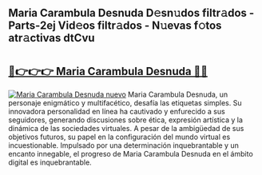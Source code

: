 ## Maria Carambula Desnuda D𝚎sn𝚞dos filtr𝚊dos - Parts-2ej Vid𝚎os filtr𝚊dos - N𝚞evas f𝚘tos atr𝚊ctivas dtCvu

# <h2><a href="http://mbbjfe.tromn.icu/?c=Maria+Carambula+Desnuda">🔗👉👉👉 Maria Carambula Desnuda 🔗🔗</a></h2>

[![Maria Carambula Desnuda nuevo](https://i.imgur.com/pEAQMta.gif)](http://mbbjfe.tromn.icu/?c=Maria+Carambula+Desnuda)
Maria Carambula Desnuda, un personaje enigmático y multifacético, desafía las etiquetas simples. Su innovadora personalidad en línea ha cautivado y enfurecido a sus seguidores, generando discusiones sobre ética, expresión artística y la dinámica de las sociedades virtuales. A pesar de la ambigüedad de sus objetivos futuros, su papel en la configuración del mundo virtual es incuestionable. Impulsado por una determinación inquebrantable y un encanto innegable, el progreso de Maria Carambula Desnuda en el ámbito digital es inquebrantable.
